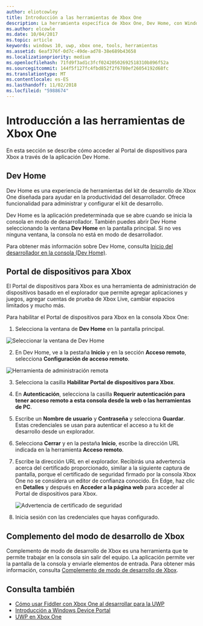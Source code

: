 ```yaml
---
author: eliotcowley
title: Introducción a las herramientas de Xbox One
description: La herramienta específica de Xbox One, Dev Home, con Windows Device Portal.
ms.author: elcowle
ms.date: 10/04/2017
ms.topic: article
keywords: windows 10, uwp, xbox one, tools, herramientas
ms.assetid: 6eaf376f-0d7c-49de-ad78-38e689b43658
ms.localizationpriority: medium
ms.openlocfilehash: 71fd9f3ad1c3fcf02420502692518310b896f52a
ms.sourcegitcommit: 144f5f127fc4fbd852f2f6780ef26054192d68fc
ms.translationtype: MT
ms.contentlocale: es-ES
ms.lasthandoff: 11/02/2018
ms.locfileid: "5988674"
---
```

# <a name="introduction-to-xbox-one-tools"></a>Introducción a las herramientas de Xbox One

En esta sección se describe cómo acceder al Portal de dispositivos para Xbox a través de la aplicación Dev Home.

## <a name="dev-home"></a>Dev Home

Dev Home es una experiencia de herramientas del kit de desarrollo de Xbox One diseñada para ayudar en la productividad del desarrollador. Ofrece funcionalidad para administrar y configurar el kit de desarrollo.

Dev Home es la aplicación predeterminada que se abre cuando se inicia la consola en modo de desarrollador. También puedes abrir Dev Home seleccionando la ventana **Dev Home** en la pantalla principal. Si no ves ninguna ventana, la consola no está en modo de desarrollador.

Para obtener más información sobre Dev Home, consulta [Inicio del desarrollador en la consola (Dev Home)](dev-home.md).

## <a name="xbox-device-portal"></a>Portal de dispositivos para Xbox
El Portal de dispositivos para Xbox es una herramienta de administración de dispositivos basado en el explorador que permite agregar aplicaciones y juegos, agregar cuentas de prueba de Xbox Live, cambiar espacios limitados y mucho más.

Para habilitar el Portal de dispositivos para Xbox en la consola Xbox One:

1. Selecciona la ventana de **Dev Home** en la pantalla principal.

  ![Seleccionar la ventana de Dev Home](images/introduction-to-xbox-one-tools-1.png)

2. En Dev Home, ve a la pestaña **Inicio** y en la sección **Acceso remoto**, selecciona **Configuración de acceso remoto**.

  ![Herramienta de administración remota](images/introduction-to-xbox-one-tools-2.png)

3. Selecciona la casilla **Habilitar Portal de dispositivos para Xbox**.

4. En **Autenticación**, selecciona la casilla **Requerir autenticación para tener acceso remoto a esta consola desde la web o las herramientas de PC**.

5. Escribe un **Nombre de usuario** y __Contraseña__ y selecciona **Guardar**. Estas credenciales se usan para autenticar el acceso a tu kit de desarrollo desde un explorador.

6. Selecciona **Cerrar** y en la pestaña **Inicio**, escribe la dirección URL indicada en la herramienta **Acceso remoto**.

7. Escribe la dirección URL en el explorador. Recibirás una advertencia acerca del certificado proporcionado, similar a la siguiente captura de pantalla, porque el certificado de seguridad firmado por la consola Xbox One no se considera un editor de confianza conocido. En Edge, haz clic en **Detalles** y después en **Acceder a la página web** para acceder al Portal de dispositivos para Xbox.

    ![Advertencia de certificado de seguridad](images/introduction-to-xbox-one-tools-3.png)

8. Inicia sesión con las credenciales que hayas configurado.

## <a name="xbox-dev-mode-companion"></a>Complemento del modo de desarrollo de Xbox
Complemento de modo de desarrollo de Xbox es una herramienta que te permite trabajar en la consola sin salir del equipo. La aplicación permite ver la pantalla de la consola y enviarle elementos de entrada. Para obtener más información, consulta [Complemento de modo de desarrollo de Xbox](xbox-dev-mode-companion.md).

## <a name="see-also"></a>Consulta también
- [Cómo usar Fiddler con Xbox One al desarrollar para la UWP](uwp-fiddler.md)
- [Introducción a Windows Device Portal](../debug-test-perf/device-portal.md)
- [UWP en Xbox One](index.md)